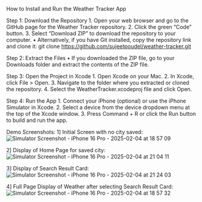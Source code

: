 How to Install and Run the Weather Tracker App

Step 1: Download the Repository
	1.	Open your web browser and go to the GitHub page for the Weather Tracker repository.
	2.	Click the green “Code” button.
	3.	Select “Download ZIP” to download the repository to your computer.
	•	Alternatively, if you have Git installed, copy the repository link and clone it:
   git clone https://github.com/sujeetpoudel/weather-tracker.git

Step 2: Extract the Files
	•	If you downloaded the ZIP file, go to your Downloads folder and extract the contents of the ZIP file.

Step 3: Open the Project in Xcode
	1.	Open Xcode on your Mac.
	2.	In Xcode, click File > Open.
	3.	Navigate to the folder where you extracted or cloned the repository.
	4.	Select the WeatherTracker.xcodeproj file and click Open.

 Step 4: Run the App
	1.	Connect your iPhone (optional) or use the iPhone Simulator in Xcode.
	2.	Select a device from the device dropdown menu at the top of the Xcode window.
	3.	Press Command + R or click the Run button to build and run the app.
 
 Demo Screenshots:
 1] Initial Screen with no city saved:
![Simulator Screenshot - iPhone 16 Pro - 2025-02-04 at 18 57 09](https://github.com/user-attachments/assets/f20e0476-3fb4-4d06-ae10-deb0aa838119)

2] Display of Home Page for saved city:
![Simulator Screenshot - iPhone 16 Pro - 2025-02-04 at 21 04 11](https://github.com/user-attachments/assets/58118be0-e130-44a4-bfd2-5dce364e421a)

3] Display of Search Result Card:
![Simulator Screenshot - iPhone 16 Pro - 2025-02-04 at 21 24 03](https://github.com/user-attachments/assets/052b6f42-0ce9-4b6c-bd59-b7ba3b1b6484)

4] Full Page Display of Weather after selecting Search Result Card:
![Simulator Screenshot - iPhone 16 Pro - 2025-02-04 at 18 57 32](https://github.com/user-attachments/assets/743862ff-23ef-444c-8de5-c2859c9ab6a3)

